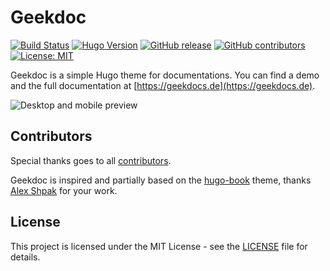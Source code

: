 # Geekdoc

[![Build Status](https://img.shields.io/drone/build/xoxys/hugo-geekdoc?logo=drone)](https://cloud.drone.io/xoxys/hugo-geekdoc)
[![Hugo Version](https://img.shields.io/badge/hugo-0.65-blue.svg)](https://gohugo.io)
[![GitHub release](https://img.shields.io/github/v/release/xoxys/hugo-geekdoc)](https://github.com/xoxys/hugo-geekdoc/releases/latest)
[![GitHub contributors](https://img.shields.io/github/contributors/xoxys/hugo-geekdoc)](https://github.com/xoxys/hugo-geekdoc/graphs/contributors)
[![License: MIT](https://img.shields.io/github/license/xoxys/hugo-geekdoc)](LICENSE)

Geekdoc is a simple Hugo theme for documentations. You can find a demo and the full documentation at [https://geekdocs.de](https://geekdocs.de).

![Desktop and mobile preview](https://github.com/xoxys/hugo-geekdoc/blob/master/images/readme.png)

## Contributors

Special thanks goes to all [contributors](https://github.com/xoxys/hugo-geekdoc/graphs/contributors).

Geekdoc is inspired and partially based on the [hugo-book](https://github.com/alex-shpak/hugo-book) theme, thanks [Alex Shpak](https://github.com/alex-shpak/) for your work.

## License

This project is licensed under the MIT License - see the [LICENSE](LICENSE) file for details.
